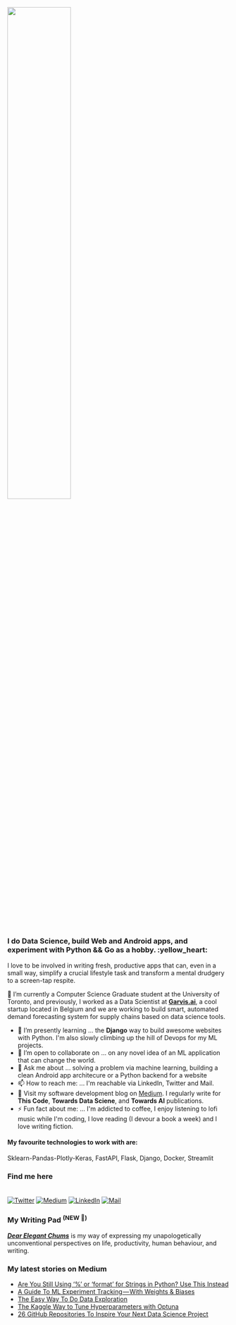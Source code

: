 <p  align="left" > <img width=53.5%  src="https://user-images.githubusercontent.com/34805906/94922526-0481e200-04d8-11eb-9300-e42c9bfea9f8.png"></p> 

<h3>I do Data Science, build Web and Android apps, and experiment with Python && Go as a hobby. :yellow_heart: </h3>

I love to be involved in writing fresh, productive apps that can, even in a small way, simplify a crucial lifestyle task and transform a mental drudgery to a screen-tap respite.  

🔭 I’m currently a Computer Science Graduate student at the University of Toronto, and previously, I worked as a Data Scientist at [**Garvis.ai**](https://www.garvis.ai/), a cool startup located in Belgium and we are working to build smart, automated demand forecasting system for supply chains based on data science tools.

- 🌱 I’m presently learning ... the **Django** way to build awesome websites with Python. I'm also slowly climbing up the hill of Devops for my ML projects. 
- 👯 I’m open to collaborate on ... on any novel idea of an ML application that can change the world.
- 💬 Ask me about ... solving a problem via machine learning, building a clean Android app architecure or a Python backend for a website 
- 📫 How to reach me: ... I'm reachable via LinkedIn, Twitter and Mail.
- :book: Visit my software development blog on [Medium](https://medium.com/@ipom). I regularly write for **This Code**, **Towards Data Sciene**, and **Towards AI** publications. 
- ⚡ Fun fact about me: ... I'm addicted to coffee, I enjoy listening to lofi music while I'm coding, I love reading (I devour a book a week) and I love writing fiction. 

#### My favourite technologies to work with are:
Sklearn-Pandas-Plotly-Keras, FastAPI, Flask, Django, Docker, Streamlit


### Find me here <br><br>
<a href="https://twitter.com/intent/follow?screen_name=csandyash&tw_p=followbutton" target="_blank"><img alt="Twitter" src="https://img.shields.io/badge/twitter-%231DA1F2.svg?&style=for-the-badge&logo=twitter&logoColor=white" /></a>
<a href="https://medium.com/@ipom" target="_blank"><img alt="Medium" src="https://img.shields.io/badge/medium-%2312100E.svg?&style=for-the-badge&logo=medium&logoColor=white" /></a>
<a href="https://www.linkedin.com/in/yashprakash13" target="_blank"><img alt="LinkedIn" src="https://img.shields.io/badge/linkedin-%230077B5.svg?&style=for-the-badge&logo=linkedin&logoColor=white" /></a>
<a href="mailto:yash@yashprakash.com" target="_blank"><img alt="Mail" src="https://img.shields.io/badge/Gmail-D14836?style=for-the-badge&logo=gmail&logoColor=white"/></a>


### My Writing Pad <sup>(NEW 🥳)</sup>

[***Dear Elegant Chums***](https://medium.com/dear-elegant-chums) is my way of expressing my unapologetically unconventional perspectives on life, productivity, human behaviour, and writing.


 ### My latest stories on Medium
 - [Are You Still Using ‘%’ or ‘format’ for Strings in Python? Use This Instead](https://python.plainenglish.io/are-you-still-using-or-format-for-strings-in-python-use-this-instead-72451009d19d?source=rss-9ba949960063------2)
 - [A Guide To ML Experiment Tracking — With Weights & Biases](https://towardsdatascience.com/a-guide-to-ml-experiment-tracking-with-weights-biases-93a3a2544413?source=rss-9ba949960063------2)
 - [The Easy Way To Do Data Exploration](https://towardsdatascience.com/the-easy-way-to-do-data-exploration-22b4b8e1dc20?source=rss-9ba949960063------2)
 - [The Kaggle Way to Tune Hyperparameters with Optuna](https://towardsdatascience.com/the-kaggle-way-to-tune-hyperparameters-with-optuna-285e59a0b95a?source=rss-9ba949960063------2)
 - [26 GitHub Repositories To Inspire Your Next Data Science Project](https://towardsdatascience.com/26-github-repositories-to-inspire-your-next-data-science-project-3023c24f4c3c?source=rss-9ba949960063------2)